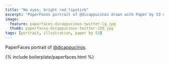 ```yaml
---
title: "No eyes, bright red lipstick"
excerpt: "PaperFaces portrait of @dicappucinos drawn with Paper by 53 on an iPad."
image: 
  feature: paperfaces-dicappucinos-twitter-lg.jpg
  thumb: paperfaces-dicappucinos-twitter-150.jpg
tags: [portrait, illustration, paper by 53]
---
```


PaperFaces portrait of [@dicappucinos](http://twitter.com/dicappucinos).

{% include boilerplate/paperfaces.html %}